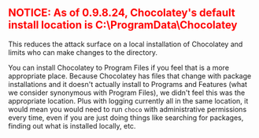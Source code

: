 ## <span style="color:red;">NOTICE: As of 0.9.8.24, Chocolatey's default install location is C:\ProgramData\Chocolatey</span>
This reduces the attack surface on a local installation of Chocolatey and limits who can make changes to the directory.

You can install Chocolatey to Program Files if you feel that is a more appropriate place. Because Chocolatey has files that change with package installations and it doesn't actually install to Programs and Features (what we consider synonymous with Program Files), we didn't feel this was the appropriate location. Plus with logging currently all in the same location, it would mean you would need to run `choco` with administrative permissions every time, even if you are just doing things like searching for packages, finding out what is installed locally, etc.